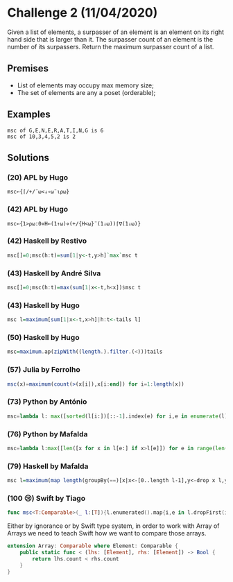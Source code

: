# Challenge 2 (11/04/2020)

Given a list of elements, a surpasser of an element 
is an element on its right hand side that is larger
than it. The surpasser count of an element is the
number of its surpassers. Return the maximum surpasser
count of a list.

## Premises

* List of elements may occupy max memory size;
* The set of elements are any a poset (orderable);
  
## Examples

```
msc of G,E,N,E,R,A,T,I,N,G is 6
msc of 10,3,4,5,2 is 2
```

## Solutions

### (20) APL by Hugo
```apl
msc←{⌈/+/¨⍵<↓∘⍵¨⍳⍴⍵}
```

### (42) APL by Hugo
```apl
msc←{1>⍴⍵:0⋄H←(1↑⍵)⋄(+/{H<⍵}¨(1↓⍵))⌈∇(1↓⍵)}
```

### (42) Haskell by Restivo

```haskell
msc[]=0;msc(h:t)=sum[1|y<-t,y>h]`max`msc t
```

### (43) Haskell by André Silva

```haskell
msc[]=0;msc(h:t)=max(sum[1|x<-t,h<x])$msc t
```

### (43) Haskell by Hugo
```haskell
msc l=maximum[sum[1|x<-t,x>h]|h:t<-tails l]
```

### (50) Haskell by Hugo

```haskell
msc=maximum.ap(zipWith((length.).filter.(<)))tails
```

### (57) Julia by Ferrolho

```julia
msc(x)=maximum(count(>(x[i]),x[i:end]) for i=1:length(x))
```

### (73) Python by António

```python
msc=lambda l: max([sorted(l[i:])[::-1].index(e) for i,e in enumerate(l)])
```

### (76) Python by Mafalda

```python
msc=lambda l:max([len([x for x in l[e:] if x>l[e]]) for e in range(len(l))])
```

### (79) Haskell by Mafalda

```haskell
msc l=maximum(map length(groupBy(==)[x|x<-[0..length l-1],y<-drop x l,y>l!!x]))
```

### (100 😢) Swift by Tiago

```swift
func msc<T:Comparable>(_ l:[T]){l.enumerated().map{i,e in l.dropFirst(i).filter{e<$0}.count}.max()!}
```

Either by ignorance or by Swift type system, in order to work with Array of Arrays we need to teach Swift how we want to compare those arrays. 

```swift
extension Array: Comparable where Element: Comparable {
    public static func < (lhs: [Element], rhs: [Element]) -> Bool {
        return lhs.count < rhs.count
    }
}
```
